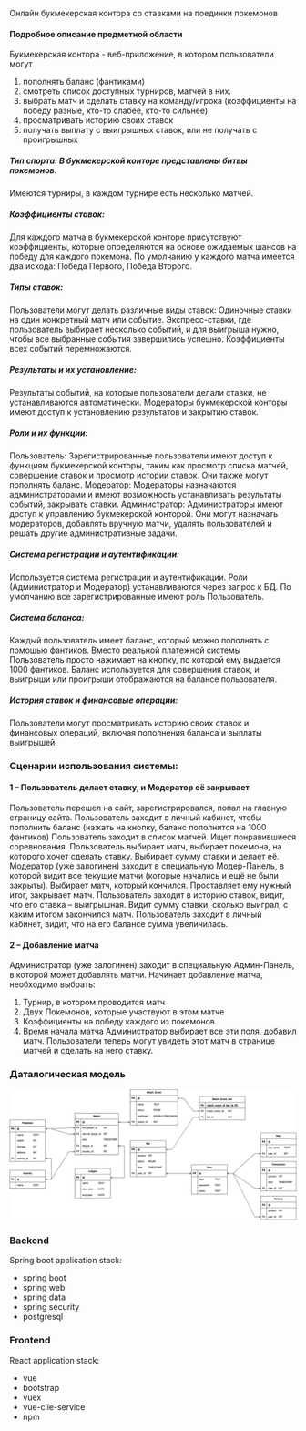 Онлайн букмекерская контора со ставками на поединки покемонов

#### Подробное описание предметной области

Букмекерская контора - веб-приложение, в котором пользователи могут
1) пополнять баланс (фантиками)
2) смотреть список доступных турниров, матчей в них.
3) выбрать матч и сделать ставку на команду/игрока (коэффициенты на победу разные, кто-то слабее, кто-то сильнее).
4) просматривать историю своих ставок
5) получать выплату с выигрышных ставок, или не получать с проигрышных


##### Тип спорта: В букмекерской конторе представлены битвы покемонов.
Имеются турниры, в каждом турнире есть несколько матчей.

##### Коэффициенты ставок:
Для каждого матча в букмекерской конторе присутствуют коэффициенты, которые определяются на основе ожидаемых шансов на победу для каждого покемона. По умолчанию у каждого матча имеется два исхода: Победа Первого, Победа Второго.


##### Типы ставок:
Пользователи могут делать различные виды ставок:
Одиночные ставки на один конкретный матч или событие.
Экспресс-ставки, где пользователь выбирает несколько событий, и для выигрыша нужно, чтобы все выбранные события завершились успешно. Коэффициенты всех событий перемножаются.

##### Результаты и их установление:
Результаты событий, на которые пользователи делали ставки, не устанавливаются автоматически. Модераторы букмекерской конторы имеют доступ к установлению результатов и закрытию ставок.

##### Роли и их функции:
Пользователь: Зарегистрированные пользователи имеют доступ к функциям букмекерской конторы, таким как просмотр списка матчей, совершение ставок и просмотр истории ставок. Они также могут пополнять баланс.
Модератор: Модераторы назначаются администраторами и имеют возможность устанавливать результаты событий, закрывать ставки.
Администратор: Администраторы имеют доступ к управлению букмекерской конторой. Они могут назначать модераторов, добавлять вручную матчи, удалять пользователей и решать другие административные задачи.

##### Система регистрации и аутентификации:
Используется система регистрации и аутентификации. Роли (Администратор и Модератор) устанавливаются через запрос к БД. По умолчанию все зарегистрированные имеют роль Пользователь.

##### Система баланса:
Каждый пользователь имеет баланс, который можно пополнять с помощью фантиков. Вместо реальной платежной системы Пользователь просто нажимает на кнопку, по которой ему выдается 1000 фантиков. Баланс используется для совершения ставок, и выигрыши или проигрыши отображаются на балансе пользователя.

##### История ставок и финансовые операции:
Пользователи могут просматривать историю своих ставок и финансовых операций, включая пополнения баланса и выплаты выигрышей.

### Сценарии использования системы:

#### 1 – Пользователь делает ставку, и Модератор её закрывает
Пользователь перешел на сайт, зарегистрировался, попал на главную страницу сайта.
Пользователь заходит в личный кабинет, чтобы пополнить баланс (нажать на кнопку, баланс пополнится на 1000 фантиков)
Пользователь заходит в список матчей. Ищет понравившиеся соревнования.
Пользователь выбирает матч, выбирает покемона, на которого хочет сделать ставку. Выбирает сумму ставки и делает её.
Модератор (уже залогинен) заходит в специальную Модер-Панель, в которой видит все текущие матчи (которые начались и ещё не были закрыты).
Выбирает матч, который кончился. Проставляет ему нужный итог, закрывает матч.
Пользователь заходит в историю ставок, видит, что его ставка – выигрышная. Видит сумму ставки, сколько выиграл, с каким итогом закончился матч.
Пользователь заходит в личный кабинет, видит, что на его балансе сумма увеличилась.

#### 2 – Добавление матча
Администратор (уже залогинен) заходит в специальную Админ-Панель, в которой может добавлять матчи.
Начинает добавление матча, необходимо выбрать:
1) Турнир, в котором проводится матч
2) Двух Покемонов, которые участвуют в этом матче
3) Коэффициенты на победу каждого из покемонов
4) Время начала матча
Администратор выбирает все эти поля, добавил матч.
Пользователи теперь могут увидеть этот матч в странице матчей и сделать на него ставку.


### Даталогическая модель

![er-diagram.jpg](docs/er-diagram.jpg)

### Backend

Spring boot application stack:

- spring boot
- spring web
- spring data
- spring security
- postgresql

### Frontend

React application stack:

- vue
- bootstrap
- vuex
- vue-clie-service
- npm
